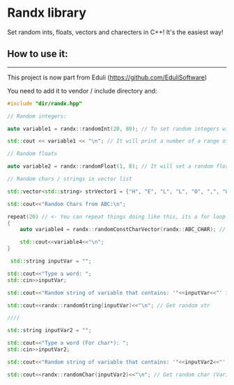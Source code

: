 # Randx library
Set random ints, floats, vectors and charecters in C++! It's the easiest way!

## How to use it:

---

This project is now part from Eduli (https://github.com/EduliSoftware)

You need to add it to vendor / include directory and:

```cpp
#include "dir/randx.hpp"

// Random integers:

auto variable1 = randx::randomInt(20, 80); // To set random integers with in a range of 20 - 80

std::cout << variable1 << "\n"; // It will print a number of a range of 20 - 80

// Random floats

auto variable2 = randx::randomFloat(1, 8); // It will set a random float of 1 - 8

// Random chars / strings in vector list

std::vector<std::string> strVector1 = {"H", "E", "L", "L", "O", ",", "W", "O", "R", "D", "!"}; // Create an array

std::cout<<"Random Chars from ABC:\n";

repeat(20) // <- You can repeat things doing like this, its a for loop that starts in 0 and repeats it for 20 times
{
    auto variable4 = randx::randomConstCharVector(randx::ABC_CHAR); // Picks a random letter of the 'strVector1' variable

    std::cout<<variable4<<"\n";
}

 std::string inputVar = "";

std::cout<<"Type a word: ";
std::cin>>inputVar;

std::cout<<"Random string of variable that contains: '"<<inputVar<<"' is:\n";

std::cout<<randx::randomString(inputVar)<<"\n"; // Get random str

////

std::string inputVar2 = "";

std::cout<<"Type a word (For char*): ";
std::cin>>inputVar2;

std::cout<<"Random string of variable that contains: '"<<inputVar2<<"' is:\n";

std::cout<<randx::randomChar(inputVar2)<<"\n"; // Get random char (Variable must be str, it automaticly sets to a .c_str())

```
